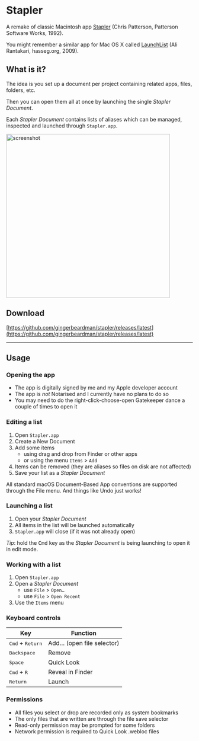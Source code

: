 # Stapler

A remake of classic Macintosh app [Stapler](https://macintoshgarden.org/apps/stapler-11) (Chris Patterson, Patterson Software Works, 1992).

You might remember a similar app for Mac OS X called [LaunchList](http://hasseg.org/launchList/) (Ali Rantakari, hasseg.org, 2009).

## What is it?

The idea is you set up a document per project containing related apps, files, folders, etc.

Then you can open them all at once by launching the single *Stapler Document*.

Each *Stapler Document* contains lists of aliases which can be managed, inspected and launched through `Stapler.app`.

<img width="442" alt="screenshot" src="https://github.com/user-attachments/assets/9b5482f9-48f0-4609-bf66-8b54ae148132">

## Download

[https://github.com/gingerbeardman/stapler/releases/latest](https://github.com/gingerbeardman/stapler/releases/latest)

----

## Usage

### Opening the app

- The app is digitally signed by me and my Apple developer account
- The app is *not* Notarised and I currently have no plans to do so
- You may need to do the right-click-choose-open Gatekeeper dance a couple of times to open it

### Editing a list

1. Open `Stapler.app`
2. Create a New Document
3. Add some items
   - using drag and drop from Finder or other apps
   - or using the menu `Items` > `Add`
4. Items can be removed (they are aliases so files on disk are not affected)
5. Save your list as a *Stapler Document*

All standard macOS Document-Based App conventions are supported through the File menu. And things like Undo just works!

### Launching a list

1. Open your *Stapler Document*
2. All items in the list will be launched automatically
3. `Stapler.app` will close (if it was not already open)

*Tip*: hold the <kbd>Cmd</kbd> key as the *Stapler Document* is being launching to open it in edit mode.

### Working with a list

1. Open `Stapler.app`
2. Open a *Stapler Document*
   - use `File` > `Open…`
   - use `File` > `Open Recent`
3. Use the `Items` menu

### Keyboard controls

|Key |Function|
|--|----|
|<kbd>Cmd</kbd> + <kbd>Return</kbd>|Add… (open file selector)|
|<kbd>Backspace</kbd>|Remove|
|<kbd>Space</kbd>|Quick Look|
|<kbd>Cmd</kbd> + <kbd>R</kbd>|Reveal in Finder|
|<kbd>Return</kbd>|Launch|

### Permissions

- All files you select or drop are recorded only as system bookmarks
- The only files that are written are through the file save selector
- Read-only permission may be prompted for some folders
- Network permission is required to Quick Look .webloc files


